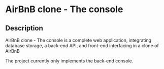 
# AirBnB clone - The console
## Description
AirBnB clone - The console is a complete web application, integrating database storage, a back-end API, and front-end interfacing in a clone of AirBnB

The project currently only implements the back-end console.
